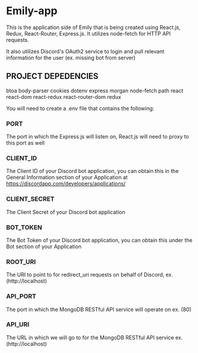 # Emily-app
This is the application side of Emily that is being created using React.js, Redux, React-Router, Express.js.
It utilizes node-fetch for HTTP API requests.

It also utilizes Discord's OAuth2 service to login and pull relevant information for the user (ex. missing bot from server)

## PROJECT DEPEDENCIES
btoa
body-parser
cookies
dotenv
express
morgan
node-fetch
path
react
react-dom
react-redux
react-router-dom
redux

You will need to create a .env file that contains the following:

### PORT
The port in which the Express.js will listen on, React.js will need to proxy to this port as well
### CLIENT_ID
The Client ID of your Discord bot application, you can obtain this in the General Information section of your Application at https://discordapp.com/developers/applications/
### CLIENT_SECRET
The Client Secret of your Discord bot application
### BOT_TOKEN
The Bot Token of your Discord bot application, you can obtain this under the Bot section of your Application
### ROOT_URI
The URI to point to for redirect_uri requests on behalf of Discord, ex. (http://localhost)
### API_PORT
The port in which the MongoDB RESTful API service will operate on ex. (80)
### API_URI
The URL in which we will go to for the MongoDB RESTful API service ex. (http://localhost)